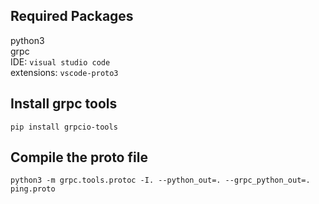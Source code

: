 ## Required Packages

python3   
grpc  
IDE: `visual studio code `  
extensions: `vscode-proto3 `

## Install grpc tools
```pip install grpcio-tools```

## Compile the proto file
```python3 -m grpc.tools.protoc -I. --python_out=. --grpc_python_out=. ping.proto ```

